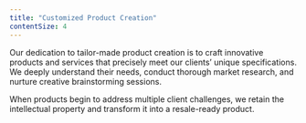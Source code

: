 ```yaml
---
title: "Customized Product Creation"
contentSize: 4
---
```


Our dedication to tailor-made product creation is to craft innovative products and 
services that precisely meet our clients’ unique specifications. We deeply understand 
their needs, conduct thorough market research, and nurture creative brainstorming 
sessions. 


When products begin to address multiple client challenges, we retain the 
intellectual property and transform it into a resale-ready product.
